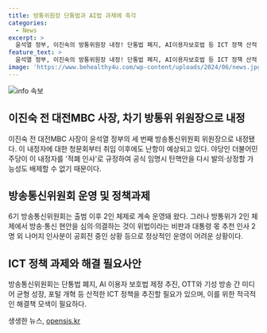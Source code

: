 ```yaml
---
title: 방통위원장 단통법과 AI법 과제에 촉각
categories:
  - News
excerpt: >
  윤석열 정부, 이진숙의 방통위원장 내정! 단통법 폐지, AI이용자보호법 등 ICT 정책 산적 이동관, 김홍일 전 방통위원 사퇴 후 2인체제 운영. 야당의 반발 우려되며 정상운영이 관건. 과제는 단통법폐지, AI이용자보호법 정책 추진 및 방송 통신위원회 정상운영.
feature_text: >
  윤석열 정부, 이진숙의 방통위원장 내정! 단통법 폐지, AI이용자보호법 등 ICT 정책 산적 이동관, 김홍일 전 방통위원 사퇴 후 2인체제 운영. 야당의 반발 우려되며 정상운영이 관건. 과제는 단통법폐지, AI이용자보호법 정책 추진 및 방송 통신위원회 정상운영.
image: 'https://www.behealthy4u.com/wp-content/uploads/2024/06/news.jpg'
---
```


<p><img src="https://www.behealthy4u.com/wp-content/uploads/2024/06/news.jpg" alt="info 속보" /></p>

<h2 data-ke-size="size26">이진숙 전 대전MBC 사장, 차기 방통위 위원장으로 내정</h2>

<p data-ke-size="size16">이진숙 전 대전MBC 사장이 윤석열 정부의 세 번째 방송통신위원회 위원장으로 내정됐다. 이 내정자에 대한 청문회부터 취임 이후에도 난항이 예상되고 있다. 야당인 더불어민주당이 이 내정자를 '적폐 인사'로 규정하여 공식 임명시 탄핵안을 다시 발의·상정할 가능성도 배제할 수 없기 때문이다.</p>

<h2 data-ke-size="size26">방송통신위원회 운영 및 정책과제</h2>

<p data-ke-size="size16">6기 방송통신위원회는 출범 이후 2인 체제로 계속 운영돼 왔다. 그러나 방통위가 2인 체제에서 방송·통신 현안을 심의·의결하는 것이 위법이라는 비판과 대통령 몫 추천 인사 2명 외 나머지 인사분이 공회전 중인 상황 등으로 정상적인 운영이 어려운 상황이다.</p>

<h2 data-ke-size="size26">ICT 정책 과제와 해결 필요사안</h2>

<p data-ke-size="size16">방송통신위원회는 단통법 폐지, AI 이용자 보호법 제정 추진, OTT와 기성 방송 간 미디어 균형 성장, 포털 개혁 등 산적한 ICT 정책을 추진할 필요가 있으며, 이를 위한 적극적인 해결책 모색이 필요하다.</p>
생생한 뉴스, <a href="https://opensis.kr" rel="dofollow">opensis.kr</a>


